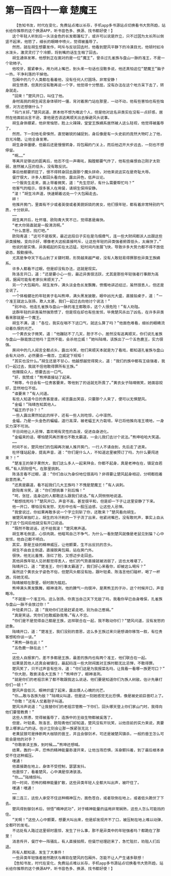 # 第一百四十一章 楚魔王
        【告知书友，时代在变化，免费站点难以长存，手机app多书源站点切换看书大势所趋，站长给你推荐的这个换源APP，听书音色多、换源、找书都好使！】
       这个年轻人听到后一头淡金色的长发都蓬松了，或许可以说是炸立，只不过因为太长所以倒竖不起来，他怒了，细长的眼睛中喷火，觉得被羞辱了。
       然而，就在胡生想要发作，呵斥与反驳回去时，他看到楚风平静下的冷漠目光，他顿时如冷水泼头，激灵灵打了个冷颤，将到嘴的话生生咽了回去。
       胡生通体发寒，他想到正在面对的是一位“魔王”，曾杀过孔雀族与盘山一脉的准王，不是一个软柿子。
       他咬牙，握紧拳头，用力闭上嘴巴，到头来一句话也没敢多说，他还真怕这位“楚魔王”脑子一热，干净利落的干掉他。
       包厢中的几个人类都在看着他，没有任何人打圆场，非常安静！
       胡生愤懑，但真的没有敢再说一个字，他觉得十分憋屈，没有办法在这个地方呆下去了，转身就走。
       “回来！”楚风开口，叫住了他。
       身材高挑的胡生闻言身体顿时一僵，背对着房门站在那里，一动不动，他有些害怕也有些恼恨，对方还想做什么？
       “将门关好。”楚风说道，原本他不想为难这个人，但是他对这名异类实在没有一点好感，居然在他面前出言不逊，拿他是否该逃离顺天出去躲避风头说事。
       胡生身体绷紧，他非常恼怒，脸上火辣辣，堂堂王族嫡系居然被人这么轻视，他觉得被羞辱了。
       然而，下一刻他毛骨悚然，直觉敏锐的捕捉到，身后像是有一头史前的庞然大物盯上了他，目光冷酷，让他全身发寒。
       胡生身体僵硬，但最后还是慢慢转身，将包厢的门关上，而后他迈开大步远去，一刻也不想停留。
       “啊……”
       等离开足够远的距离后，他忍不住一声嘶吼，胸膛都要气炸了，他有些痛恨自己刚才太软弱，居然被人压的低头，没有敢反抗。
       事后他都要抓狂了，恨不得转身回去跟那个魔头拼命，对他来说这实在是奇耻大辱。
       餐厅很大，许多人都回头看向他，露出异色，低声议论。
       一个服务生走来，面上带着微笑，道：“先生您好，有什么需要帮忙吗？”
       他客气的暗示，很多客人在用餐，请胡生保持安静。
       “滚！”胡生冷声道，快速朝着远处一个大包厢走去。
       砰！
       他推开房门，里面有不少或者英俊或者美貌妖娆的男女，他们很年轻，都有着非常特别的气质，十分妖异。
       ……
       胡生离开后，杜怀瑾、欧阳青大笑不已，觉得甚是痛快。
       “老大你简直就是一股清流啊。”
       “什么意思，找打吧。”
       欧阳青道：“这可不是取笑，最近这段日子实在是乌烟瘴气，连一些大财阀都派人出跟这些异类接触，变向示好，哪像老大这般直接呵斥，让这些年轻的异类强者俯首低头，太痛快了。”
       他说的是实情，异类崛起的实在太迅猛，短时间内发展飞快，导致许多大势力都不得不放低姿态，殷勤接待。
       尤其是争夺天下名山到了关键时期，形势越来越严峻，没有人敢轻易得罪那些异类王族嫡系。
       许多人都看不过眼，但是却没有办法，这就是现实。
       陈洛言开口，道：“还是要小心一些，最近异类很活跃，尤其是那些年轻强者行事颇为高调，据闻可能有老家伙来顺天了。”
       另一个大包厢内，胡生发作，满头淡金色长发飘舞，愤慨地讲述经过，虽然很丢人，但还是全说了。
       一个体格健壮的年轻男子名叫熊坤，满头黑发披散，眼中凶光大盛，直接拍桌子，道：“一个准王就这么张扬，欺人太甚，我们一起过去向他讨个说法！”
       “别冲动，他连孔雀族与盘山一脉的准王都敢杀，这个人很危险！”有人劝阻。
       这群年轻的异类虽然强势惯了，但是现在却也有些发怵，毕竟楚风杀出了凶名，在许多异类看来那就是一个魔王。
       胡生不满，道：“各位，我实在咽不下这口气，就这么算了吗？”他面色难看，细长的眼睛流动着仇恨的光芒。
       一个黄衣女子微笑，道：“他蹦跶不了几天，胆子不小，居然没有逃离顺天，你们说孔雀族与盘山一脉能放过他吗？显然不能，会杀他立威！”她叫陆晴，该族出了一个五色鹿王，实力很强。
       房间中的几人闻言全都点头，露出冷笑，他们来顺天本就是为了看戏，都知道孔雀族与盘山会有大动作，必然要杀一儆百，立威定下规矩！
       “其实也没什么。”胡生还是不甘心，他越想越觉得窝火，道：“我们的族中都有王级强者，我们一起过去，我就不信他敢得罪所有王族。”
       他撺掇众人，想要去出一口气。
       “好，我赞成！”熊坤直接站了起来。
       “稍等，今日会有一位贵客要来，等他到了的话就无所畏了。”黄衣女子陆晴微笑，她面容姣好，显然地位不低。
       “谁要来？”有人问道。
       有些人知道今日的贵客是谁，闻言露出笑容，只要那个人来了，便可以无惧楚风。
       “金蝠！”陆晴告知其他人。
       “蝠王的子孙？！”
       一些人露出果然如此的样子，还有一些人则吃惊，心中凛然。
       金蝠，乃是一头金色的蝙蝠，道行高深，被老蝠王大力栽培，早已将他推向准王境地，一身实力深不可测。
       平日间他让人忌惮，喜欢喝有灵性的血液，促进自身进化。
       “金蝠来的话，哪怕楚风再厉害也不敢太霸道，一会儿我们去讨个说法。”熊坤哈哈大笑道。
       ……
       时间不长，楚风他们的包厢再次被人推开房门，一行人不请自到，先后走了进来。
       杜怀瑾站起身，提高声音，道：“你们是什么人，不知道这里被预订了吗，为什么要闯进来？！”
       “楚准王的架子果然大，我们这么多人一起来拜会，你都不起身，真是老神在在，镇定自若啊。”有人阴阳怪气，在那里挑刺。
       陈洛言看不过眼，道：“你们自以为身份地位很高吗？非得要让楚风起身相迎，分明都抱着敌意而来。”
       “还真是霸道，看不起我们几大王族吗？不愧是楚魔王！”有人讽刺。
       欧阳青冷笑，道：“你们想挑事？别后悔！”
       “呵，张狂，连身边的人都敢这么跟我们说话。”有人阴恻恻地说道。
       “都想找死吗？”楚风开口，声音不高，甚至很平和，但是却一下子让这里安静了下来。
       他一开口，哪怕没有发怒，无形中也有一股压迫感，让这些人忌惮。
       “我曾说过，你如果再敢多说一个字立刻斩了你，还敢来？”楚风看向胡生。
       被楚风单独盯上，胡生的冷汗刷的一下子流了出来，他紧闭嘴巴，没有敢吭声，事实上自从到了这个包间后他就没有开口说话。
       “既然不敢说话，还不给我滚！”楚风寒声道。
       胡生寒毛倒竖，心惊肉跳，他暗骂自己不争气，为什么一看到楚风就像是老鼠见到猫？心中发怵，他自己都不明白。
       其实，那是王级的精神威压，让他颤栗，生不出反抗的念头。
       胡生不由自主倒退，直接脱离包厢，站在房门外。
       很快，他无比羞愧，涨红了脸，又想迈步走回去。
       其他异族年轻人见状都觉得丢人，他们的气势直接就被消弱了，这也太难堪了。
       陆晴开口，道：“楚准王，你行事太霸道了，我们好心来看你，却被这么喝斥？”
       虽然这个黄衣女子姿色不俗，但楚风头都没有抬，跟叶轻柔、陈洛言他们碰杯，喝了一杯酒，将她无视。
       陆晴被晾在那里，顿时颇为尴尬。
       熊坤满头黑发飘舞，眼神凌冽，他的脾气一向很冲，是黑熊王的子孙，这个时候开口，声音略冷。
       “不就是一个准王吗，这么张扬，你真当自己天下无敌了吗，我看你早已自身难保，孔雀族与盘山一脉不会放过你！”
       叶轻柔开口，道：“我劝你们还是赶紧走吧，别为自己惹祸。”
       “真是笑话，凭你们也敢威胁我等。”有人不忿。
       “你们是不是觉得自己都是王族，这样联合在一起，我不敢动你们？”楚风问道，没有发怒的迹象。
       陆晴开口，道：“楚准王，我们没别的意思，这么多王族过来只是想请你移驾一叙，有位贵客想和你谈一谈。”
       “黑熊一脉在此！”
       “五色鹿一脉在此！”
       ……
       这些人自报家门，差不多都是王族，最差的族内也有两个准王，他们联合在一起。
       如果是其他人还真会被镇住，最起码连一些大财阀面对王族时都无比忌惮，不敢得罪。
       楚风笑了，只不过声音有些冷，道：“你们这是为我报菜名吗，让我看一看哪一族更可口？”
       “你大胆，敢亵渎各大王族？！”熊坤炸了，眼神凌冽。
       “就是你们的老祖宗来了都不敢跟我这么说话，他们要是知道你们为族人树敌，估计先暴打你们一顿！”
       楚风声音低沉，眼神炽盛了起来，露出慑人心魄的光芒。
       “你……敢与各族为敌？”陆晴尖叫道，但是这一刻她感觉无比恐惧，像是被史前巨兽盯上了。
       “你敢！”还有人仗着胆子叫道。
       楚风冷声说道：“让我替你们的老祖宗管教一下你们，回头哪天登上你们家山门时，我得向他们要管教费！”
       这些人愤懑，觉得被羞辱了，连族中的王级生物都被奚落了。
       但是，叶轻柔、陈洛言、欧阳青他们却知道，楚风没有开玩笑，以他目前的实力来说，真要登上哪家山门的话，估计立刻会让那一族紧张无比！
       老黄鼠狼可是挣断两大枷锁的兽王，并且会御剑术，可还是被楚风镇杀，一般的兽王怎么可能会是他的对手？
       “你敢亵渎王族，到时候……”熊坤还想喊。
       结果，轰的一声，恐怖的精神能量弥漫开来，让他当场恐惧，浑身颤抖着，到了最后根本承受不住这种威压。
       噗通！
       他直接跪在地上，身体不受控制，瑟瑟发抖。
       他震惊了，看着楚风，心中满是惊涛骇浪。
       “你……”陆晴惊叫。
       同一时间，恐怖的精神能量扩散，这些异类年轻人全都大叫出声，被吓住了。
       噗通！噗通！
       ……
       接二连三，这些人承受不住这种精神压力，面色苍白，或者软倒在地上，或者低头跪伏了下去。
       楚风得到御剑术后，领悟“精神武功”，对于精神能量的运用非常娴熟，这些人怎么可能挡的住。
       “天啊！”这些人心中颤栗，想要大叫出来，但是却发现开不了口，被压制在地上难以动弹，全都吓的发毛。
       不远处有人路过这里顿时震惊，发生了什么事，那不是异类中的年轻强者吗？都跪在了那里！
       消息传开，餐厅中一阵骚乱，有人直接拍照，但餐厅经理赶来了，急忙阻拦，劝阻人们后退。
       所有人都知道，发生了大事件！
       一些异类年轻强者居然跪伏与瘫软在楚风的包厢外，怎能不让人产生诸多联想！
       【告知书友，时代在变化，免费站点难以长存，手机app多书源站点切换看书大势所趋，站长给你推荐的这个换源APP，听书音色多、换源、找书都好使！】